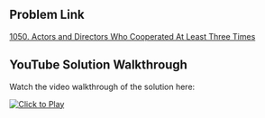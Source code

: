 ## Problem Link
[1050. Actors and Directors Who Cooperated At Least Three Times](https://leetcode.com/problems/actors-and-directors-who-cooperated-at-least-three-times/)


## YouTube Solution Walkthrough

Watch the video walkthrough of the solution here:

[![Click to Play](https://img.youtube.com/vi/ejmv9RVXPk4/hqdefault.jpg)](https://www.youtube.com/watch?v=ejmv9RVXPk4)


